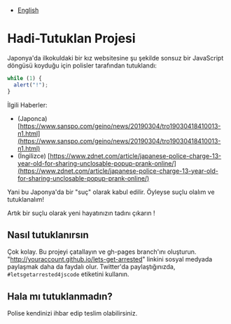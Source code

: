 - [English](README.md)


# Hadi-Tutuklan Projesi

Japonya'da ilkokuldaki bir kız websitesine şu şekilde sonsuz bir JavaScript döngüsü koyduğu için polisler tarafından tutuklandı:
```js
while (1) {
  alert("!");
}
```

İlgili Haberler:

- (Japonca) [https://www.sanspo.com/geino/news/20190304/tro19030418410013-n1.html](https://www.sanspo.com/geino/news/20190304/tro19030418410013-n1.html)
- (İngilizce) [https://www.zdnet.com/article/japanese-police-charge-13-year-old-for-sharing-unclosable-popup-prank-online/](https://www.zdnet.com/article/japanese-police-charge-13-year-old-for-sharing-unclosable-popup-prank-online/)

Yani bu Japonya'da bir "suç" olarak kabul edilir. Öyleyse suçlu olalım ve tutuklanalım!

Artık bir suçlu olarak yeni hayatınızın tadını çıkarın !

## Nasıl tutuklanırsın

Çok kolay. Bu projeyi çatallayın ve gh-pages branch'ını oluşturun. "http://youraccount.github.io/lets-get-arrested" linkini sosyal medyada paylaşmak daha da faydalı olur. Twitter'da paylaştığınızda, `#letsgetarrested4jscode` etiketini kullanın.

## Hala mı tutuklanmadın?

Polise kendinizi ihbar edip teslim olabilirsiniz.
